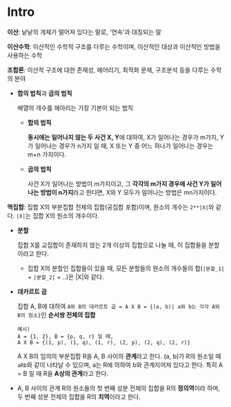 # Intro

**이산**: 낱낱의 개체가 떨어져 있다는 말로, '연속'과 대칭되는 말

**이산수학**: 이산적인 수학적 구조를 다루는 수학이며, 이산적인 대상과 이산적인 방법을 사용하는 수학

**조합론**: 이산적 구조에 대한 존재성, 헤어리기, 최적화 문제, 구조분석 등을 다루는 수학의 분야

- **합의 법칙**과 **곱의 법칙**

  배열의 개수를 헤아리는 가장 기본이 되는 법칙

  - **합의 법칙**

    **동시에는 일어나지 않는 두 사건 X, Y**에 대하여, X가 일어나는 경우가 m가지, Y가 일어나는 경우가 n가지 일 때, X 또는 Y 중 어느 하나가 일어나는 경우는 m+n 가지이다.

  - **곱의 법칙**

    사건 X가 일어나는 방법이 m가지이고, 그 **각각의 m가지 경우에 사건 Y가 일어나는 방법이 n가지**라고 한다면, X와 Y 모두가 일어나는 방법은 mn가지이다.

**멱집합**: 집합 X의 부분집합 전체의 집합(공집합 포함)이며, 원소의 개수는 `2**|X|`와 같다. `|X|`는 집합 X의 원소의 개수이다.

- **분할**

  집합 X를 교집합이 존재하지 않는 2개 이상의 집합으로 나눌 때, 이 집합들을 분할이라고 한다.

  - 집합 X의 분할인 집합들이 있을 때, 모든 분할들의 원소의 개수들의 합(`|분할_1|` + `|분할_2|` + ..)은 |X|와 같다.

- **데카르트 곱**

  집합 A, B에 대하여 `A와 B의 데카르트 곱 = A X B = {(a, b)| a와 b는 각각 A와 B의 원소}`인 **순서쌍 전체의 집합**

  ```
  예시)
  A = {1, 2}, B = {p, q, r} 일 때,
  A X B = {(1, p), (1, q), (1, r), (2, p), (2, q), (2, r)}
  ```

  A X B의 임의의 부분집합 R을 A, B 사이의 **관계**라고 한다. (a, b)가 R의 원소일 때 `aRb`와 같이 나타날 수 있으며, a는 R에 의하여 b와 관계지어져 있다고 한다. 특히 A = B 일 때 R을 **A상의 관계**라고 한다.

- A, B 사이의 관계 R의 원소들의 첫 번째 성분 전체의 집합을 R의 **정의역**이라 하며, 두 번째 성분 전체의 집합을 R의 **치역**이라고 한다.

